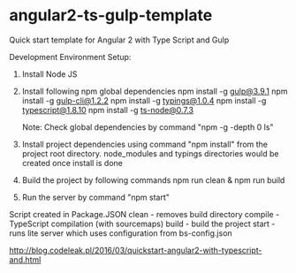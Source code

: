 # angular2-ts-gulp-template
Quick start template for Angular 2 with Type Script and Gulp

Development Environment Setup:

1) Install Node JS

2) Install following npm global dependencies
	npm install -g gulp@3.9.1
	npm install -g gulp-cli@1.2.2
	npm install -g typings@1.0.4
	npm install -g typescript@1.8.10
	npm install -g ts-node@0.7.3

	Note: Check global dependencies by command "npm -g -depth 0 ls"


3) Install project dependencies using command "npm install" from the project root directory.
	node_modules and typings directories would be created once install is done

4) Build the project by following commands
	npm run clean & npm run build

5) Run the server by command "npm start"

Script created in Package.JSON
	clean - removes build directory
	compile - TypeScript compilation (with sourcemaps)
	build - build the project
	start - runs lite server which uses configuration from bs-config.json



http://blog.codeleak.pl/2016/03/quickstart-angular2-with-typescript-and.html